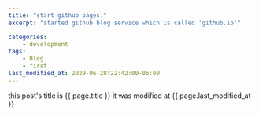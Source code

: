```yaml
---
title: "start github pages."
excerpt: "started github blog service which is called 'github.io'"

categories:
    - development
tags:
    - Blog
    - first
last_modified_at: 2020-06-28T22:42:00-05:00
---
```


this post's title is {{ page.title }}
it was modified at {{ page.last_modified_at }}
